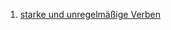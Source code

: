1. [starke und unregelmäßige Verben](https://deutschlernerblog.de/wp-content/uploads/2018/02/Deutsche-Verben-unregelm%C3%A4%C3%9Fige-starke-Verben-Liste-nach-Sprachniveau-Deutsch-deutschlernerblog_2.pdf)
